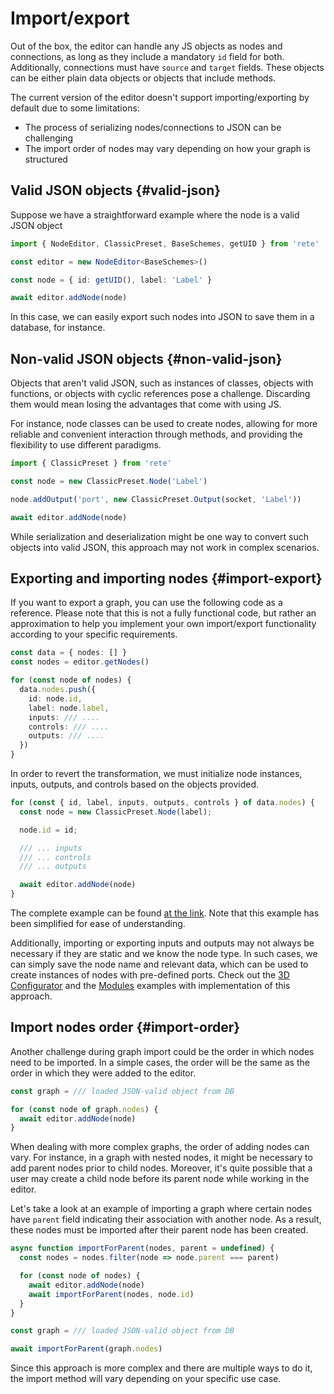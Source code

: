 # Import/export

Out of the box, the editor can handle any JS objects as nodes and connections, as long as they include a mandatory `id` field for both. Additionally, connections must have `source` and `target` fields. These objects can be either plain data objects or objects that include methods.

The current version of the editor doesn't support importing/exporting by default due to some limitations:

- The process of serializing nodes/connections to JSON can be challenging
- The import order of nodes may vary depending on how your graph is structured

## Valid JSON objects {#valid-json}

Suppose we have a straightforward example where the node is a valid JSON object

```ts
import { NodeEditor, ClassicPreset, BaseSchemes, getUID } from 'rete'

const editor = new NodeEditor<BaseSchemes>()

const node = { id: getUID(), label: 'Label' }

await editor.addNode(node)
```

In this case, we can easily export such nodes into JSON to save them in a database, for instance.

## Non-valid JSON objects {#non-valid-json}

Objects that aren't valid JSON, such as instances of classes, objects with functions, or objects with cyclic references pose a challenge.  Discarding them would mean losing the advantages that come with using JS.

For instance, node classes can be used to create nodes, allowing for more reliable and convenient interaction through methods, and providing the flexibility to use different paradigms.

```ts
import { ClassicPreset } from 'rete'

const node = new ClassicPreset.Node('Label')

node.addOutput('port', new ClassicPreset.Output(socket, 'Label'))

await editor.addNode(node)
```

While serialization and deserialization might be one way to convert such objects into valid JSON, this approach may not work in complex scenarios.


## Exporting and importing nodes {#import-export}

If you want to export a graph, you can use the following code as a reference. Please note that this is not a fully functional code, but rather an approximation to help you implement your own import/export functionality according to your specific requirements.

```ts
const data = { nodes: [] }
const nodes = editor.getNodes()

for (const node of nodes) {
  data.nodes.push({
    id: node.id,
    label: node.label,
    inputs: /// ....
    controls: /// ....
    outputs: /// ....
  })
}
```

In order to revert the transformation, we must initialize node instances, inputs, outputs, and controls based on the objects provided.

```ts
for (const { id, label, inputs, outputs, controls } of data.nodes) {
  const node = new ClassicPreset.Node(label);

  node.id = id;

  /// ... inputs
  /// ... controls
  /// ... outputs

  await editor.addNode(node)
}
```

The complete example can be found [at the link](https://codesandbox.io/s/rete-js-v2-import-export-999y8z?file=/src/index.ts:3276-3465). Note that this example has been simplified for ease of understanding.

Additionally, importing or exporting inputs and outputs may not always be necessary if they are static and we know the node type. In such cases, we can simply save the node name and relevant data, which can be used to create instances of nodes with pre-defined ports. Check out the [3D Configurator](/examples/3d-configurator) and the [Modules](/examples/modules) examples with implementation of this approach.

## Import nodes order {#import-order}

Another challenge during graph import could be the order in which nodes need to be imported. In a simple cases, the order will be the same as the order in which they were added to the editor.

```ts
const graph = /// loaded JSON-valid object from DB

for (const node of graph.nodes) {
  await editor.addNode(node)
}
```

When dealing with more complex graphs, the order of adding nodes can vary. For instance, in a graph with nested nodes, it might be necessary to add parent nodes prior to child nodes. Moreover, it's quite possible that a user may create a child node before its parent node while working in the editor.

Let's take a look at an example of importing a graph where certain nodes have `parent` field indicating their association with another node. As a result, these nodes must be imported after their parent node has been created.

```ts
async function importForParent(nodes, parent = undefined) {
  const nodes = nodes.filter(node => node.parent === parent)

  for (const node of nodes) {
    await editor.addNode(node)
    await importForParent(nodes, node.id)
  }
}

const graph = /// loaded JSON-valid object from DB

await importForParent(graph.nodes)
```

Since this approach is more complex and there are multiple ways to do it, the import method will vary depending on your specific use case.
